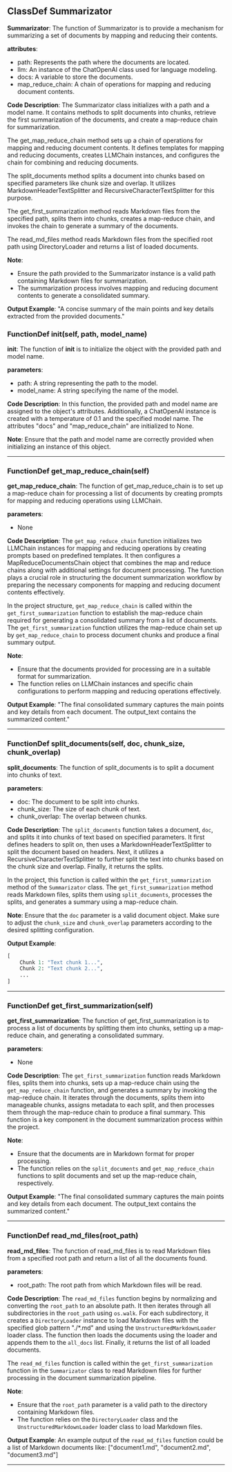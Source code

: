 ## ClassDef Summarizator
**Summarizator**: The function of Summarizator is to provide a mechanism for summarizing a set of documents by mapping and reducing their contents.

**attributes**:
- path: Represents the path where the documents are located.
- llm: An instance of the ChatOpenAI class used for language modeling.
- docs: A variable to store the documents.
- map_reduce_chain: A chain of operations for mapping and reducing document contents.

**Code Description**:
The Summarizator class initializes with a path and a model name. It contains methods to split documents into chunks, retrieve the first summarization of the documents, and create a map-reduce chain for summarization.

The get_map_reduce_chain method sets up a chain of operations for mapping and reducing document contents. It defines templates for mapping and reducing documents, creates LLMChain instances, and configures the chain for combining and reducing documents.

The split_documents method splits a document into chunks based on specified parameters like chunk size and overlap. It utilizes MarkdownHeaderTextSplitter and RecursiveCharacterTextSplitter for this purpose.

The get_first_summarization method reads Markdown files from the specified path, splits them into chunks, creates a map-reduce chain, and invokes the chain to generate a summary of the documents.

The read_md_files method reads Markdown files from the specified root path using DirectoryLoader and returns a list of loaded documents.

**Note**:
- Ensure the path provided to the Summarizator instance is a valid path containing Markdown files for summarization.
- The summarization process involves mapping and reducing document contents to generate a consolidated summary.

**Output Example**:
"A concise summary of the main points and key details extracted from the provided documents."
### FunctionDef __init__(self, path, model_name)
**__init__**: The function of __init__ is to initialize the object with the provided path and model name.

**parameters**:
- path: A string representing the path to the model.
- model_name: A string specifying the name of the model.

**Code Description**:
In this function, the provided path and model name are assigned to the object's attributes. Additionally, a ChatOpenAI instance is created with a temperature of 0.1 and the specified model name. The attributes "docs" and "map_reduce_chain" are initialized to None.

**Note**:
Ensure that the path and model name are correctly provided when initializing an instance of this object.
***
### FunctionDef get_map_reduce_chain(self)
**get_map_reduce_chain**: The function of get_map_reduce_chain is to set up a map-reduce chain for processing a list of documents by creating prompts for mapping and reducing operations using LLMChain.

**parameters**:
- None

**Code Description**: 
The `get_map_reduce_chain` function initializes two LLMChain instances for mapping and reducing operations by creating prompts based on predefined templates. It then configures a MapReduceDocumentsChain object that combines the map and reduce chains along with additional settings for document processing. The function plays a crucial role in structuring the document summarization workflow by preparing the necessary components for mapping and reducing document contents effectively.

In the project structure, `get_map_reduce_chain` is called within the `get_first_summarization` function to establish the map-reduce chain required for generating a consolidated summary from a list of documents. The `get_first_summarization` function utilizes the map-reduce chain set up by `get_map_reduce_chain` to process document chunks and produce a final summary output.

**Note**:
- Ensure that the documents provided for processing are in a suitable format for summarization.
- The function relies on LLMChain instances and specific chain configurations to perform mapping and reducing operations effectively.

**Output Example**:
"The final consolidated summary captures the main points and key details from each document. The output_text contains the summarized content."
***
### FunctionDef split_documents(self, doc, chunk_size, chunk_overlap)
**split_documents**: The function of split_documents is to split a document into chunks of text.

**parameters**:
- doc: The document to be split into chunks.
- chunk_size: The size of each chunk of text.
- chunk_overlap: The overlap between chunks.

**Code Description**:
The `split_documents` function takes a document, `doc`, and splits it into chunks of text based on specified parameters. It first defines headers to split on, then uses a MarkdownHeaderTextSplitter to split the document based on headers. Next, it utilizes a RecursiveCharacterTextSplitter to further split the text into chunks based on the chunk size and overlap. Finally, it returns the splits.

In the project, this function is called within the `get_first_summarization` method of the `Summarizator` class. The `get_first_summarization` method reads Markdown files, splits them using `split_documents`, processes the splits, and generates a summary using a map-reduce chain.

**Note**:
Ensure that the `doc` parameter is a valid document object.
Make sure to adjust the `chunk_size` and `chunk_overlap` parameters according to the desired splitting configuration.

**Output Example**:
```python
[
    Chunk 1: "Text chunk 1...",
    Chunk 2: "Text chunk 2...",
    ...
]
```
***
### FunctionDef get_first_summarization(self)
**get_first_summarization**: The function of get_first_summarization is to process a list of documents by splitting them into chunks, setting up a map-reduce chain, and generating a consolidated summary.

**parameters**:
- None

**Code Description**: 
The `get_first_summarization` function reads Markdown files, splits them into chunks, sets up a map-reduce chain using the `get_map_reduce_chain` function, and generates a summary by invoking the map-reduce chain. It iterates through the documents, splits them into manageable chunks, assigns metadata to each split, and then processes them through the map-reduce chain to produce a final summary. This function is a key component in the document summarization process within the project.

**Note**:
- Ensure that the documents are in Markdown format for proper processing.
- The function relies on the `split_documents` and `get_map_reduce_chain` functions to split documents and set up the map-reduce chain, respectively.

**Output Example**:
"The final consolidated summary captures the main points and key details from each document. The output_text contains the summarized content."
***
### FunctionDef read_md_files(root_path)
**read_md_files**: The function of read_md_files is to read Markdown files from a specified root path and return a list of all the documents found.

**parameters**:
- root_path: The root path from which Markdown files will be read.

**Code Description**:
The `read_md_files` function begins by normalizing and converting the `root_path` to an absolute path. It then iterates through all subdirectories in the `root_path` using `os.walk`. For each subdirectory, it creates a `DirectoryLoader` instance to load Markdown files with the specified glob pattern "./*.md" and using the `UnstructuredMarkdownLoader` loader class. The function then loads the documents using the loader and appends them to the `all_docs` list. Finally, it returns the list of all loaded documents.

The `read_md_files` function is called within the `get_first_summarization` function in the `Summarizator` class to read Markdown files for further processing in the document summarization pipeline.

**Note**:
- Ensure that the `root_path` parameter is a valid path to the directory containing Markdown files.
- The function relies on the `DirectoryLoader` class and the `UnstructuredMarkdownLoader` loader class to load Markdown files.

**Output Example**:
An example output of the `read_md_files` function could be a list of Markdown documents like:
["document1.md", "document2.md", "document3.md"]
***
